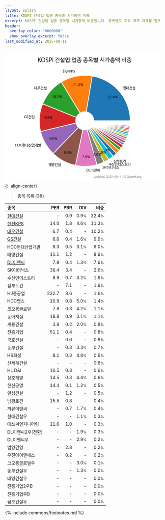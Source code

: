 ```yaml
---
layout: splash
title: KOSPI 건설업 업종 종목별 시가총액 비중
excerpt: KOSPI 건설업 업종 종목별 시가총액 비중입니다. 종목별로 주요 재무 지표를 함께 표시합니다.
header:
  overlay_color: "#800000"
  show_overlay_excerpt: false
last_modified_at: 2025-08-11
---
```



![KOSPI 건설업 업종 종목별 시가총액 비중](/stats/sector/images/kospi_업종_건설업_종목.png){: .align-center}


> **종목 목록 (38)**<a id="list"></a>

| **종목** | **PER** | **PBR** | **DIV** | **비중** |
| :------- | ------: | ------: | ------: | -------: |
| [현대건설](/000720/) | - | 0.9 | 0.9<small>%</small> | 22.4<small>%</small> |
| [한전KPS](/051600/) | 14.0 | 1.8 | 4.6<small>%</small> | 11.3<small>%</small> |
| [대우건설](/047040/) | 6.7 | 0.4 | - | 10.2<small>%</small> |
| [GS건설](/006360/) | 6.6 | 0.4 | 1.6<small>%</small> | 9.9<small>%</small> |
| HDC현대산업개발 | 9.3 | 0.5 | 3.1<small>%</small> | 9.0<small>%</small> |
| 태영건설 | 11.1 | 1.2 | - | 8.9<small>%</small> |
| [DL이앤씨](/375500/) | 7.9 | 0.4 | 1.3<small>%</small> | 7.6<small>%</small> |
| SK이터닉스 | 36.4 | 3.4 | - | 2.6<small>%</small> |
| 수산인더스트리 | 8.9 | 0.7 | 3.2<small>%</small> | 1.9<small>%</small> |
| 삼부토건 | - | 7.1 | - | 1.9<small>%</small> |
| HJ중공업 | 232.7 | 3.6 | - | 1.6<small>%</small> |
| HDC랩스 | 10.9 | 0.8 | 5.0<small>%</small> | 1.4<small>%</small> |
| 코오롱글로벌 | 7.8 | 0.3 | 4.2<small>%</small> | 1.1<small>%</small> |
| 동아지질 | 18.8 | 0.9 | 3.1<small>%</small> | 1.1<small>%</small> |
| 계룡건설 | 3.8 | 0.2 | 2.0<small>%</small> | 0.8<small>%</small> |
| 진흥기업 | 51.1 | 0.4 | - | 0.8<small>%</small> |
| 금호건설 | - | 0.6 | - | 0.8<small>%</small> |
| 동부건설 | - | 0.3 | 3.3<small>%</small> | 0.7<small>%</small> |
| HS화성 | 8.1 | 0.3 | 4.8<small>%</small> | 0.6<small>%</small> |
| 신세계건설 | - | - | - | 0.6<small>%</small> |
| HL D&I | 10.5 | 0.3 | - | 0.6<small>%</small> |
| 삼호개발 | 14.5 | 0.3 | 4.4<small>%</small> | 0.6<small>%</small> |
| 한신공영 | 14.4 | 0.1 | 1.2<small>%</small> | 0.5<small>%</small> |
| 일성건설 | - | 1.2 | - | 0.5<small>%</small> |
| 남광토건 | 15.5 | 0.8 | - | 0.4<small>%</small> |
| 까뮤이앤씨 | - | 0.7 | 1.7<small>%</small> | 0.4<small>%</small> |
| 현대건설우 | - | - | 1.1<small>%</small> | 0.3<small>%</small> |
| 에쓰씨엔지니어링 | 11.6 | 1.0 | - | 0.3<small>%</small> |
| DL이앤씨2우(전환) | - | - | 1.9<small>%</small> | 0.3<small>%</small> |
| DL이앤씨우 | - | - | 2.9<small>%</small> | 0.2<small>%</small> |
| 범양건영 | - | 2.8 | - | 0.2<small>%</small> |
| 우진아이엔에스 | - | 0.2 | - | 0.2<small>%</small> |
| 코오롱글로벌우 | - | - | 3.0<small>%</small> | 0.1<small>%</small> |
| 동부건설우 | - | - | 1.3<small>%</small> | 0.0<small>%</small> |
| 태영건설우 | - | - | - | 0.0<small>%</small> |
| 진흥기업2우B | - | - | - | 0.0<small>%</small> |
| 진흥기업우B | - | - | - | 0.0<small>%</small> |
| 금호건설우 | - | - | - | 0.0<small>%</small> |

{% include commons/footnotes.md %}